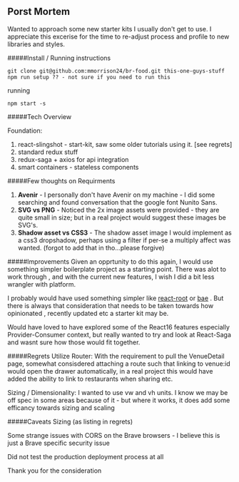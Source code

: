 
## Porst Mortem
Wanted to approach some new starter kits I usually don't get to use. I appreciate this excerise for the time to re-adjust process and profile to new libraries and styles.

#####Install / Running instructions
```
git clone git@github.com:mmorrison24/br-food.git this-one-guys-stuff
npm run setup ?? - not sure if you need to run this
```

running
```
npm start -s
```

#####Tech Overview

Foundation:

1. react-slingshot - start-kit, saw some older tutorials using it. [see regrets]
2. standard redux stuff
3. redux-saga + axios for api integration
4. smart containers - stateless components

#####Few thoughts on Requirments

1. **Avenir** - I personally don't have Avenir on my machine - I did some searching and found conversation that the google font Nunito Sans.
2. **SVG vs PNG** - Noticed the 2x image assets were provided - they are quite small in size; but in a real project would suggest these images be SVG's.
3. **Shadow asset vs CSS3** - The shadow asset image I would implement as a css3 dropshadow, perhaps using a filter if per-se a multiply affect was wanted. (forgot to add that in tho...please forgive)

#####Improvements 
Given an opprtunity to do this again, I would use something simpler boilerplate project as a starting point. There was alot to work through , and with the current new features, I wish I did a bit less wrangler with platform.

I probably would have used something simpler like [react-root](https://www.npmjs.com/package/react-root) or [bae](https://github.com/siddharthkp/bae) . 
But there is always that consideration that needs to be taken towards how opinionated , recently updated etc a starter kit may be.

Would have loved to have explored some of the React16 features especially Provider-Consumer context, but really wanted to try and look at React-Saga and wasnt sure how those would fit together.

#####Regrets
Utilize Router: With the requirement to pull the VenueDetail page, somewhat consisdered attaching a route such that linking to venue:id would open the drawer automatically, in a real project this would have added the ability to link to restaurants when sharing etc.

Sizing / Dimensionality: I wanted to use vw and vh units. I know we may be off spec in some areas because of it - but where it works, it does add some efficancy towards sizing and scaling

#####Caveats
Sizing (as listing in regrets)

Some strange issues with CORS on the Brave browsers - I believe this is just a Brave specific security issue

Did not test the production deployment process at all

Thank you for the consideration
